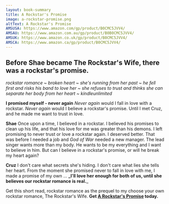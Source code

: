```yaml
---
layout: book-summary
title: A Rockstar's Promise
image: a-rockstar-promise.png
altText: A Rockstar's Promise
AMSUSA: https://www.amazon.com/gp/product/B0CMC5JVV4/
AMSAU: https://www.amazon.com.au/gp/product/B0B0CMC5JVV4/
AMSUK: https://www.amazon.co.uk/gp/product/B0CMC5JVV4/
AMSCA: https://www.amazon.ca/gp/product/B0CMC5JVV4/
---
```


## Before Shae became The Rockstar's Wife, there was a rockstar's promise. 

_rockstar romance ~ broken heart ~ she's running from her past ~ he fell first and risks his band to love her ~ she refuses to trust and thinks she can separate her body from her heart ~ kindleunlimited_

**I promised myself - never again**
_Never again_ would I fall in love with a rockstar. _Never again_ would I believe a rockstar's promise.
Until I met Cruz, and he made me want to trust in love.

**Shae**
Once upon a time, I believed in a rockstar. I believed his promises to clean up his life, and that his love for me was greater than his demons.
I left promising to never trust or love a rockstar again. I deserved better.
That was before I needed a job and _God of War_ needed a new manager.
The lead singer wants more than my body. He wants to be my everything and I want to believe in him.
But can I believe in a rockstar's promise, or will he break my heart again?

**Cruz**
I don't care what secrets she's hiding.
I don't care what lies she tells her heart.
From the moment she promised never to fall in love with me, I made a promise of my own ...
**_I'll love her enough for both of us, until she believes our rockstar romance is real.**_

Get this short read, rockstar romance as the prequel to my choose your own rockstar romance, The Rockstar's Wife. **Get [A Rockstar's Promise](https://www.amazon.com/dp/B0CMC5JVV4/ "A Rockstar's Promise") today.**
